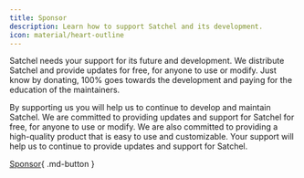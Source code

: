 ```yaml
---
title: Sponsor
description: Learn how to support Satchel and its development.
icon: material/heart-outline
---
```


Satchel needs your support for its future and development. We distribute Satchel and provide updates for free, for anyone to use or modify. Just know by donating, 100% goes towards the development and paying for the education of the maintainers.

By supporting us you will help us to continue to develop and maintain Satchel. We are committed to providing updates and support for Satchel for free, for anyone to use or modify. We are also committed to providing a high-quality product that is easy to use and customizable. Your support will help us to continue to provide updates and support for Satchel.

[Sponsor](https://github.com/sponsors/RyanLua){ .md-button }
